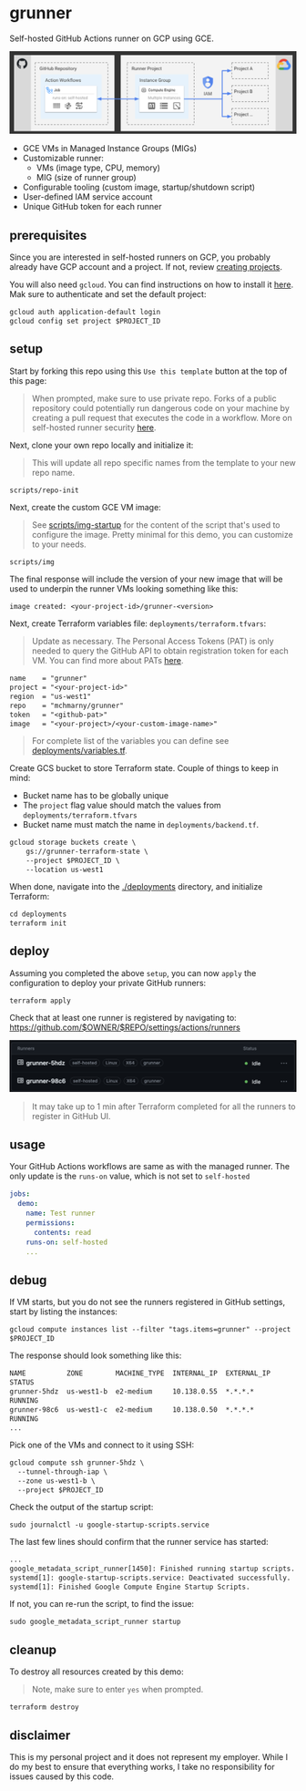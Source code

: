 # grunner

Self-hosted GitHub Actions runner on GCP using GCE.

![](assets/overview.png)

* GCE VMs in Managed Instance Groups (MIGs)
* Customizable runner:
  * VMs (image type, CPU, memory)
  * MIG (size of runner group)
* Configurable tooling (custom image, startup/shutdown script)
* User-defined IAM service account
* Unique GitHub token for each runner

## prerequisites

Since you are interested in self-hosted runners on GCP, you probably already have GCP account and a project. If not, review [creating projects](https://cloud.google.com/resource-manager/docs/creating-managing-projects).

You will also need `gcloud`. You can find instructions on how to install it [here](https://cloud.google.com/sdk/docs/install). Mak sure to authenticate and set the default project:
  
```shell
gcloud auth application-default login
gcloud config set project $PROJECT_ID
```

## setup

Start by forking this repo using this `Use this template` button at the top of this page:

> When prompted, make sure to use private repo. Forks of a public repository could potentially run dangerous code on your machine by creating a pull request that executes the code in a workflow. More on self-hosted runner security [here](https://docs.github.com/en/actions/hosting-your-own-runners/managing-self-hosted-runners/about-self-hosted-runners#self-hosted-runner-security).

Next, clone your own repo locally and initialize it: 

> This will update all repo specific names from the template to your new repo name. 

```shell
scripts/repo-init
```

Next, create the custom GCE VM image:

> See [scripts/img-startup](scripts/img-startup) for the content of the script that's used to configure the image. Pretty minimal for this demo, you can customize to your needs. 

```shell
scripts/img
```

The final response will include the version of your new image that will be used to underpin the runner VMs looking something like this:

```shell
image created: <your-project-id>/grunner-<version>
```

Next, create Terraform variables file: `deployments/terraform.tfvars`:

> Update as necessary. The Personal Access Tokens (PAT) is only needed to query the GitHub API to obtain registration token for each VM. You can find more about PATs [here](https://docs.github.com/en/authentication/keeping-your-account-and-data-secure/managing-your-personal-access-tokens).

```shell
name    = "grunner"
project = "<your-project-id>"
region  = "us-west1"
repo    = "mchmarny/grunner"
token   = "<github-pat>"
image   = "<your-project>/<your-custom-image-name>"
```

> For complete list of the variables you can define see [deployments/variables.tf](deployments/variables.tf).

Create GCS bucket to store Terraform state. Couple of things to keep in mind: 

* Bucket name has to be globally unique
* The `project` flag value should match the values from `deployments/terraform.tfvars` 
* Bucket name must match the name in `deployments/backend.tf`. 

```shell
gcloud storage buckets create \
    gs://grunner-terraform-state \
    --project $PROJECT_ID \
    --location us-west1
```

When done, navigate into the [./deployments](./deployments) directory, and initialize Terraform:

```shell
cd deployments
terraform init
```

## deploy

Assuming you completed the above `setup`, you can now `apply` the configuration to deploy your private GitHub runners:

```shell
terraform apply
```

Check that at least one runner is registered by navigating to: https://github.com/$OWNER/$REPO/settings/actions/runners 

![](assets/runners.png)

> It may take up to 1 min after Terraform completed for all the runners to register in GitHub UI.

## usage

Your GitHub Actions workflows are same as with the managed runner. The only update is the `runs-on` value, which is not set to `self-hosted`

```yaml
jobs:
  demo:
    name: Test runner
    permissions:
      contents: read
    runs-on: self-hosted
    ...
```

## debug

If VM starts, but you do not see the runners registered in GitHub settings, start by listing the instances: 

```shell
gcloud compute instances list --filter "tags.items=grunner" --project $PROJECT_ID
```

The response should look something like this: 

```shell
NAME          ZONE        MACHINE_TYPE  INTERNAL_IP  EXTERNAL_IP  STATUS
grunner-5hdz  us-west1-b  e2-medium     10.138.0.55  *.*.*.*      RUNNING
grunner-98c6  us-west1-c  e2-medium     10.138.0.50  *.*.*.*      RUNNING
...
```

Pick one of the VMs and connect to it using SSH: 

```shell
gcloud compute ssh grunner-5hdz \
  --tunnel-through-iap \
  --zone us-west1-b \
  --project $PROJECT_ID
```

Check the output of the startup script:

```shell
sudo journalctl -u google-startup-scripts.service
```

The last few lines should confirm that the runner service has started: 

```shell
...
google_metadata_script_runner[1450]: Finished running startup scripts.
systemd[1]: google-startup-scripts.service: Deactivated successfully.
systemd[1]: Finished Google Compute Engine Startup Scripts.
```

If not, you can re-run the script, to find the issue: 

```shell
sudo google_metadata_script_runner startup
```

## cleanup

To destroy all resources created by this demo:

> Note, make sure to enter `yes` when prompted.

```shell
terraform destroy
```

## disclaimer

This is my personal project and it does not represent my employer. While I do my best to ensure that everything works, I take no responsibility for issues caused by this code.

